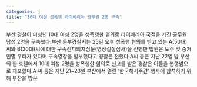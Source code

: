 ```yaml
---
categories: j
title: "10대 여성 성폭행 라이베리아 공무원 2명 구속"
---
```

부산 경찰이 미성년 10대 여성 2명을 성폭행한 혐의로 라이베리아 국적을 가진 공무원 남성 2명을 구속했다.부산 동부경찰서는 25일 오후 성폭행 혐의를 받고 있는 A(50대)씨와 B(30대)씨에 대한 구속전피의자심문(영장실질심사)을 진행한 법원은 도주 및 증거인멸 우려가 있다며 구속영장을 발부했다고 경찰은 전했다.A씨 등은 지난 22일 밤 부산의 한 호텔에서 10대 여성 2명을 성폭행한 혐의로 신고를 받은 경찰은 이들을 현행범으로 체포했다.A 씨 등은 지난 21~23일 부산에서 열린 ‘한국해사주간’ 행사에 참석하기 위해 부산을 방문